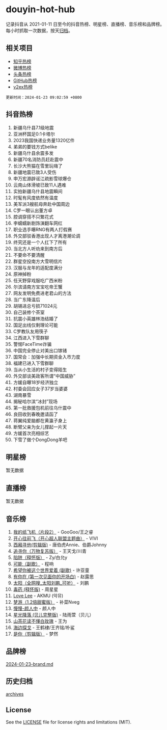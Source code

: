 # douyin-hot-hub

记录抖音从 2021-01-11 日至今的抖音热榜、明星榜、直播榜、音乐榜和品牌榜。每小时抓取一次数据，按天[归档](archives)。

## 相关项目

- [知乎热榜](https://github.com/lonnyzhang423/zhihu-hot-hub)
- [微博热榜](https://github.com/lonnyzhang423/weibo-hot-hub)
- [头条热榜](https://github.com/lonnyzhang423/toutiao-hot-hub)
- [GitHub热榜](https://github.com/lonnyzhang423/github-hot-hub)
- [v2ex热榜](https://github.com/lonnyzhang423/v2ex-hot-hub)


`更新时间：2024-01-23 09:02:59 +0800`

## 抖音热榜

1. 新疆乌什县7.1级地震
1. 亚洲杯国足0:1卡塔尔
1. 2023我国快递业务量1320亿件
1. 弟弟的要钱方式belike
1. 新疆乌什县余震多发
1. 新疆70名消防员赶赴震中
1. 长沙大熊猫在雪里玩嗨了
1. 新疆地震已致3人受伤
1. 申万宏源辟谣江疏影雪球爆仓
1. 云南山体滑坡已致11人遇难
1. 实拍新疆乌什县地震瞬间
1. 时髦有风度依然有温度
1. 美军派3艘航母奔赴中国周边
1. C罗一眼认出董方卓
1. 腔调穿搭不只繁花式
1. 李蠕蠕新剧饰演翻车网红
1. 职业选手曝RNG有两人打假赛
1. 外交部驳香港出现人才离港潮论调
1. 终究还是一个人扛下了所有
1. 当北方人听劝来到南方后
1. 不要命不要清醒
1. 群星空投南方大雪明信片
1. 汉服与龙年的适配度满分
1. 原神掉粉
1. 任天野穿戏服吃广西米粉
1. 尔滨请南方宝宝吃帝王蟹
1. 网友发明免费进老君山的方法
1. 当广东降温后
1. 胡锡进总亏损71024元
1. 自己装修个茶室
1. 抗震小英雄林浩结婚了
1. 国足出线仅剩理论可能
1. C罗教队友用筷子
1. 江西进入下雪群聊
1. 警惕FaceTime诈骗
1. 中国完全停止对美出口镓锗
1. 国常会：加强中长期资金入市力度
1. 福建已进入下雪群聊
1. 当从小生活的村子变得陌生
1. 外交部谈美政客所谓“中国威胁”
1. 方媛自曝18岁经济独立
1. 村委会回应女子37岁当婆婆
1. 湖南暴雪
1. 揭秘哈尔滨“冰封”现场
1. 第一批救援包机前往乌什震中
1. 良田收到春晚邀请函了
1. 蒋翼纯爱脑都在黄瀛子身上
1. 断臂父亲为女儿撑起一片天
1. 方媛首次亮相综艺
1. 下雪了做个DongDong羊吧

## 明星榜

暂无数据

## 直播榜

暂无数据

## 音乐榜

1. [我的纸飞机（片段2）](https://sf3-cdn-tos.douyinstatic.com/obj/tos-cn-ve-2774/oM2ZrKcg2CD5AeRB2gkeXOFB1IxAGJdZPazYHf) - GooGoo/王之睿
1. [开心往前飞（开心超人联盟主题曲）](https://sf3-cdn-tos.douyinstatic.com/obj/tos-cn-ve-2774/9d8fb7c82cf1421fb93a9fe925275e0a) - VIVI
1. [西厢寻他(剪辑版)](https://sf3-cdn-tos.douyinstatic.com/obj/tos-cn-ve-2774/oUsAVfAQKlRNxEv5qxvIB8o5qmIWUcXbzJKJhw) - 唐伯虎Annie、伯爵Johnny
1. [追寻你（万物复苏版）](https://sf86-cdn-tos.douyinstatic.com/obj/tos-cn-ve-2774/oYeAZJsbjIDit9APmBg8u6uDUQnHmoCf3gbo74) - 王天戈/川青
1. [陷阱（释怀版）](https://sf3-cdn-tos.douyinstatic.com/obj/tos-cn-ve-2774/oE8C21LeZrzKLDFfQYgMzx4GAIHageG5IzayY7) - Zy/白允y
1. [可能（副歌）](https://sf3-cdn-tos.douyinstatic.com/obj/tos-cn-ve-2774/cde1731888894259b333569393c2fb51) - 程响
1. [希望你被这个世界爱着 (副歌)](https://sf86-cdn-tos.douyinstatic.com/obj/tos-cn-ve-2774/oUHCmWQfZlE3QQBKBeD8rCFLpJzPgCpImhsxMt) - 许亚童
1. [有你在 (第一次见面你的开场白)](https://sf3-cdn-tos.douyinstatic.com/obj/tos-cn-ve-2774/oAthrQ3ClJBfI57uBoFEgNDYtNCZ0TSYQQfxQ0) - 赵露思
1. [太阳（全网搜_太阳刘鹏_可听）](https://sf86-cdn-tos.douyinstatic.com/obj/tos-cn-ve-2774/ogWbyIQnlBFImVbeDocRdCIYtBHlbJXgfZMvgz) - 刘鹏
1. [毒药 (释怀版)](https://sf3-cdn-tos.douyinstatic.com/obj/tos-cn-ve-2774/oYILMEAzspdZBIzy4frJNB8ZHPHWAhiwowd4Ad) - 周星星
1. [Love Lee](https://sf3-cdn-tos.douyinstatic.com/obj/tos-cn-ve-2774/o05GbkJGbCBTdDnMtB0fwOYgkeZp23vrWQDQBS) - AKMU (악뮤)
1. [梦游（1.2倍甜蜜版）](https://sf6-cdn-tos.douyinstatic.com/obj/tos-cn-ve-2774/o4gyAUm8hwufoEABmwVIiQtHsFuGzAEEWtNMzo) - 补菜Nveg
1. [慢慢-颜人中](https://sf3-cdn-tos.douyinstatic.com/obj/tos-cn-ve-2774/ocjHNfBXdBxQNC8ZGAeoLMFTUgtBg8bkExunDC) - 颜人中
1. [星光降落 (贝儿完整版)](https://sf86-cdn-tos.douyinstatic.com/obj/tos-cn-ve-2774/okwB9hAwyAtsFFkFBzAX1hOOfQuIoMNs0W2Mwr) - 陆雨萱（贝儿）
1. [山茶花读不懂白玫瑰](https://sf86-cdn-tos.douyinstatic.com/obj/tos-cn-ve-2774/osfn8B7DktrRHEPJgPCfDbw7QDQEkwC16BxZg9) - 王为
1. [海边探戈](https://sf3-cdn-tos.douyinstatic.com/obj/tos-cn-ve-2774/os9gE0VQCGqt6VQkZDyBBYvfSDY0QFe3vVmubn) - 王鹤棣/王齐铭/朴鲨
1. [是你（剪辑版）](https://sf86-cdn-tos.douyinstatic.com/obj/tos-cn-ve-2774/46019dae783c4c969944217fe1cfafc4) - 梦然

## 品牌榜

[2024-01-23-brand.md](archives/2024-01-23-brand.md)

## 历史归档

[archives](archives)

## License

See the [LICENSE](LICENSE) file for license rights and limitations (MIT).
